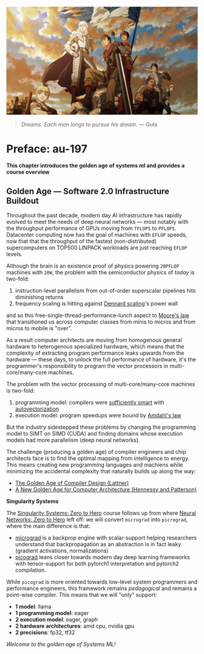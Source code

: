 ![](./au197.jpg)

> *Dreams. Each man longs to pursue his dream.* — Guts
# Preface: au-197
**This chapter introduces the golden age of systems ml and provides a course overview**

## Golden Age — Software 2.0 Infrastructure Buildout

Throughout the past decade, modern day AI infrastructure has rapidly evolved
to meet the needs of deep neural networks — most notably with the throughput
performance of GPUs moving from `TFLOPS` to `PFLOPS`. Datacenter
computing now has the goal of machines with `EFLOP` speeds, now that that the
throughput of the fastest (non-distributed) supercomputers on TOP500 LINPACK
workloads are just reaching `EFLOP` levels.

Although the brain is an existence proof of physics powering `20PFLOP` machines
with `20W`, the problem with the semiconductor physics of *today* is two-fold:
1. instruction-level parallelism from out-of-order superscalar pipelines hits diminishing returns
2. frequency scaling is hitting against [Dennard scaling](https://en.wikipedia.org/wiki/Dennard_scaling)'s power wall

and so this free-single-thread-performance-lunch aspect to [Moore's law](https://en.wikipedia.org/wiki/Moore%27s_law)
that transitioned us across computer classes from minis to micros and from micros
to mobile is "over".

As a result computer architects are moving from homogenous general hardware
to heterogenous specialized hardware, which means that the complexity of extracting
program performance leaks upwards from the hardware — these days, to unlock
the full performance of hardware, it's the programmer's responsibility to program
the vector processors in multi-core/many-core machines.

The problem with the vector processing of multi-core/many-core machines is two-fold:
1. programming model: compilers were [sufficiently smart](https://wiki.c2.com/?SufficientlySmartCompiler) with [autovectorization](https://pharr.org/matt/blog/2018/04/18/ispc-origins)
2. execution model: program speedups were bound by [Amdahl's law](https://en.wikipedia.org/wiki/Amdahl%27s_law)

But the industry sidestepped these problems by changing the programming model to
SIMT on SIMD (CUDA) and finding domains whose execution models had more parallelism
(deep neural networks).

The challenge (producing a golden age) of compiler engineers and chip architects face is to find the optimal mapping from
intelligence to energy. This means creating new programming languages and machiens
while minimizing the accidental complexity that naturally builds up along the way:

- [The Golden Age of Compiler Design (Lattner)](https://www.youtube.com/watch?v=4HgShra-KnY)
- [A New Golden Age for Computer Architecture (Hennessy and Patterson)](https://www.youtube.com/watch?v=3LVeEjsn8Ts)

**Singularity Systems**

The [Singularity Systems: Zero to Hero](./syllabus.md) course follows up from
where [Neural Networks: Zero to Hero](https://karpathy.ai/zero-to-hero.html)
left off: we will convert `micrograd` into `picrograd`, where the main difference is that:
- [micrograd](https://github.com/karpathy/micrograd) is a backprop engine with scalar-support helping researchers  understand that backpropagation as an abstraction is in fact leaky (gradient activations, normalizations)
- [picograd](https://github.com/j4orz/picograd) leans closer towards modern day deep learning frameworks with tensor-support for both pytorch1 interpretation and pytorch2 compilation.

While `picograd` is more oriented towards low-level system programmers and
performance engineers, this framework remains *pedagogical* and remains a
point-wise compiler. This means that we will "only" support:
- **1 model**: llama
- **1 programming model**: eager
- **2 execution model**: eager, graph
- **2 hardware architectures**: amd cpu, nvidia gpu
- **2 precisions**: fp32, tf32

*Welcome to the golden age of Systems ML!*

<!-- ### 1(0) year version
Although the Singularity Systems course points towards tinygrad as a system
attempting to ammend the industry's lack of *performance-portability* (removing the
"cuda moat" by "comoditizing the petaflop"), there are other possible solutions
that take a broader view. Rather than building a new framework or domain specific
language, perhaps new programming and execution models implemented as new
languages and machines for parallel computing should be built.

And this is exactly what companies like Mojo and Tenstorrent are doing — they are
re-industrializing research ideas from the unsolved world of parallel computing.
The former riffing on ideas from comptime metaprogamming pioneered by Zig, and
the latter on ones from CELL/Larabee tensor processing. -->


<!-- Jax+XLA is better on TPUs.
PyTorch+Inductor is better on NV.
both have poor performance (for complex workloads) AMD.

fragmentation. no shared
accidental complexity in non-differentiated components ==> FLOPS/W or FLOPS/$
hardware is getting harder.
tt chasing sanity. amd following nv. todo: jim keller economic law?? ai first time it didn't get cheaper?
nv: "moat". "Swamp" of kernel authoring. sidestepped the issue. potential to bite them in butt. impedence mismatch.
todo: mojo 9part blog
the accidental complexity of impedence mismatch (programming graphs on vector processors)
is making it non-general

general: is when a library is modular so you can mix-match the components for applications
that the library designer never thought of.
for instance: LLVM as a modular compiler infrastructure. Clang (OpenCL), Swift Julia Rust etc.
what if there are other graph-related workloads that 

what this course is going to introduce today's solutions. subset deep learning frameworks.
but will end up exploring preparing you for the future of tomorrow. mojo and tenstorrent?
unsolved problem of parallel computing.
-> raph levien's notes and links.

course is only covered to a single machine (scale up)
perhaps a v2 course offering can provide multi-machine distributed systems (scale out).
-> intersection of graph compilers and distributed systems.

programming an M1 and a whatever1 feel relative the same.
the hardware/software contract is pretty clean for scalar computing
and does not leak complexity up the stack.

the same cannot be said for unlocking the performance of modern day for
vector processors and tensorprocessors. you have to know about (come back here:
TMA, X, Y, Z)





So although the course "only" builds a point-wise solution, we will make the
connections to how production-level language implementations (PyTorch and friends)
handle the problem of generitization so tha

Deep learning (and graphics) are enjoying 10-100x more perf(throughput) of GPUs/TPUs,
but it's very expensive so can we make it more cheaper (efficient) `FLOP/W` or `FLOP/$` for existing AI/graphics workloads?
-> which might have downstream effects of unlocking FLOP/S to any compute that
can be expressed as a graph.

programming model implemented by interpreter/compiler. "only" achieving 50% utilization
execution model implemented by chip: graph programs on vector processors

CONCLUSION: lots of accidental complexity arisen (genius workaround at first but now ducktaping)

SOLUTIONs today: graph compilers, kernel authoring: CUBLAS, CUDNN,
SOLUTIONS tmr: mojo/apl/futhark (metaprogramming with comptime), tenstorrent/cell (dataflow computing)

we will build a poitn-wise (1 model, 1 framework, 1 hardware) solution picograd
built that were hillclimbed from yesterdays solutions:

*Welcome to the golden age of Systems ML!* -->